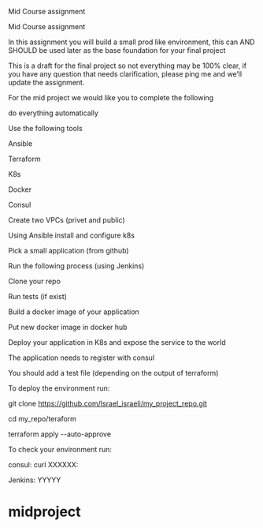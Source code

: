 Mid Course assignment


Mid Course assignment


In this assignment you will build a small prod like environment, this can AND SHOULD be used later as the base foundation for your final project


This is a draft for the final project so not everything may be 100% clear, if you have any question that needs clarification, please ping me and we’ll update the 
assignment.


For the mid project we would like you to complete the following


do everything automatically

Use the following tools

Ansible

Terraform

K8s

Docker

Consul

Create two VPCs (privet and public)

Using Ansible install and configure k8s

Pick a small application (from github) 

Run the following process (using Jenkins)

Clone your repo

Run tests (if exist)

Build a docker image of your application

Put new docker image in docker hub

Deploy your application in K8s and expose the service to the world

The application needs to register with consul 


You should add a test file (depending on the output of terraform)



To deploy the environment run:

 

git clone https://github.com/Israel_israeli/my_project_repo.git

cd my_repo/teraform

terraform apply --auto-approve

 

 

To check your environment run:

 

consul: curl XXXXXX:

Jenkins: YYYYY





# midproject
